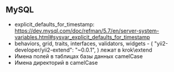 MySQL
---
* explicit_defaults_for_timestamp: https://dev.mysql.com/doc/refman/5.7/en/server-system-variables.html#sysvar_explicit_defaults_for_timestamp
* behaviors, grid, traits, interfaces, validators, widgets - ( "yii2-developer/yii2-extend": "~0.0.1", ) лежат в krok\extend
* Имена полей в таблицах базы данных camelCase
* Имена директорий в camelCase
